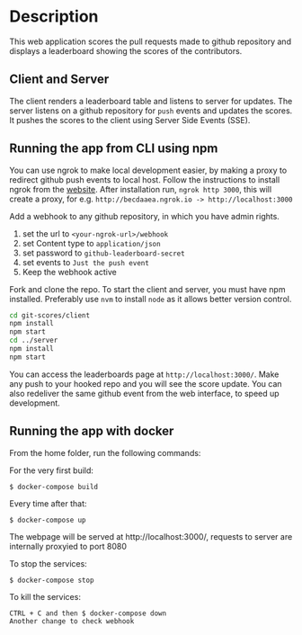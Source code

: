 # Description
This web application scores the pull requests made to github repository and displays a leaderboard showing the scores of the contributors.

## Client and Server
The client renders a leaderboard table and listens to server for updates. The server listens on a github repository for `push` events and updates the scores. It pushes the scores to the client using Server Side Events (SSE).

## Running the app from CLI using npm

You can use ngrok to make local development easier, by making a proxy to redirect github push events to local host. Follow the instructions to install ngrok from the [website](https://ngrok.com/). After installation run, `ngrok http 3000`, this will create a proxy, for e.g. `http://becdaaea.ngrok.io -> http://localhost:3000`

Add a webhook to any github repository, in which you have admin rights.
1. set the url to `<your-ngrok-url>/webhook`
2. set Content type to `application/json`
3. set password to `github-leaderboard-secret`
4. set events to `Just the push event`
5. Keep the webhook active

Fork and clone the repo. To start the client and server, you must have npm installed. Preferably use `nvm` to install `node` as it allows better version control.

```bash
cd git-scores/client
npm install
npm start
cd ../server
npm install
npm start
```

You can access the leaderboards page at `http://localhost:3000/`. Make any push to your hooked repo and you will see the score update. You can also redeliver the same github event from the web interface, to speed up development.

## Running the app with docker
From the home folder, run the following commands:

For the very first build:

    $ docker-compose build

Every time after that:

    $ docker-compose up

The webpage will be served at http://localhost:3000/, requests to server are internally proxyied to port 8080

To stop the services:

    $ docker-compose stop

To kill the services:

    CTRL + C and then $ docker-compose down
    Another change to check webhook
